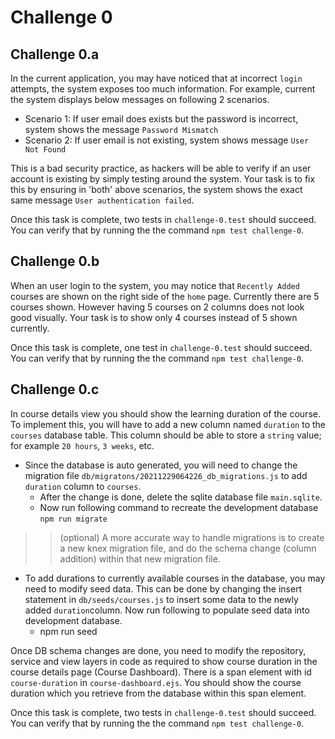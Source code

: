 # Challenge 0

## Challenge 0.a

In the current application, you may have noticed that at incorrect `login` attempts,  the system exposes too much information. For example, current the system displays below messages on following 2 scenarios.

* Scenario 1: If user email does exists but the password is incorrect, system shows the message `Password Mismatch`
* Scenario 2: If user email is not existing, system shows message `User Not Found`

This is a bad security practice, as hackers will be able to verify if an user account is existing by simply testing around the system. Your task is to fix this by ensuring in 'both' above scenarios, the system shows the exact same message `User authentication failed`.

Once this task is complete, two tests in `challenge-0.test` should succeed. You can verify that by running the the command `npm test challenge-0`.

## Challenge 0.b

When an user login to the system, you may notice that `Recently Added` courses are shown on the right side of the `home` page. Currently there are 5 courses shown. However having 5 courses on 2 columns does not look good visually. Your task is to show only 4 courses instead of 5 shown currently.

Once this task is complete, one test in `challenge-0.test` should succeed. You can verify that by running the the command `npm test challenge-0`.

## Challenge 0.c

In course details view you should show the learning duration of the course. To implement this, you will have to add a new column named `duration` to the `courses` database table. This column should be able to store a `string` value; for example `20 hours`, `3 weeks`, etc.

* Since the database is auto generated, you will need to change the migration file `db/migratons/20211229064226_db_migrations.js` to add `duration` column to `courses`.
  * After the change is done, delete the sqlite database file `main.sqlite`.
  * Now run following command to recreate the development database `npm run migrate`

>> (optional) A more accurate way to handle migrations is to create a new knex migration file, and do the schema change (column addition) within that new migration file.

* To add durations to currently available courses in the database, you may need to modify seed data. This can be done by changing the insert statement in `db/seeds/courses.js` to insert some data to the newly added `duration`column. Now run following to populate seed data into development database.
  * npm run seed

Once DB schema changes are done, you need to modify the repository, service and view layers in code as required to show course duration in the course details page (Course Dashboard). There is a span element with id `course-duration` in `course-dashboard.ejs`. You should show the course duration which you retrieve from the database within this span element.

Once this task is complete, two tests in `challenge-0.test` should succeed. You can verify that by running the the command `npm test challenge-0`.
